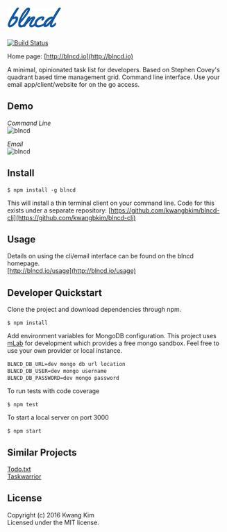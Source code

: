 # ![](/public/assets/readme-logo.png?raw=true)
[![Build Status](https://travis-ci.org/kwangbkim/blncd.svg?branch=master)](https://travis-ci.org/kwangbkim/blncd)

Home page: [http://blncd.io](http://blncd.io)

A minimal, opinionated task list for developers.  Based on Stephen Covey's quadrant based time management grid.  Command line interface.  Use your email app/client/website for on the go access.

## Demo
*Command Line*  
![blncd](http://blncd.io/assets/blncd-demo.gif)

*Email*  
![blncd](http://blncd.io/assets/email-demo.gif)

## Install

```
$ npm install -g blncd
```

This will install a thin terminal client on your command line.  Code for this exists under a separate repository: [https://github.com/kwangbkim/blncd-cli](https://github.com/kwangbkim/blncd-cli)

## Usage
Details on using the cli/email interface can be found on the blncd homepage.  
[http://blncd.io/usage](http://blncd.io/usage)

## Developer Quickstart
Clone the project and download dependencies through npm.  

```
$ npm install
```

Add environment variables for MongoDB configuration.  This project uses [mLab](https://mlab.com/) for development which provides a free mongo sandbox.  Feel free to use your own provider or local instance.

```
BLNCD_DB_URL=dev mongo db url location
BLNCD_DB_USER=dev mongo username
BLNCD_DB_PASSWORD=dev mongo password
```

To run tests with code coverage

```
$ npm test
```

To start a local server on port 3000

```
$ npm start
```

## Similar Projects
[Todo.txt](https://github.com/ginatrapani/todo.txt-cli)  
[Taskwarrior](https://taskwarrior.org/)

## License
Copyright (c) 2016 Kwang Kim  
Licensed under the MIT license.
